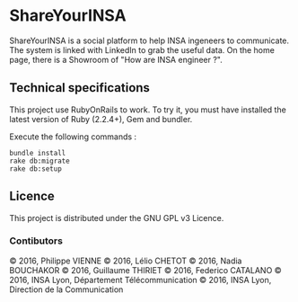 # ShareYourINSA

ShareYourINSA is a social platform to help INSA ingeneers to communicate. The system is linked with LinkedIn to grab the
useful data. On the home page, there is a Showroom of "How are INSA engineer ?".

## Technical specifications

This project use RubyOnRails to work. To try it, you must have installed the latest version of Ruby (2.2.4+), Gem and 
bundler. 

Execute the following commands :

```
bundle install
rake db:migrate
rake db:setup
```

## Licence

This project is distributed under the GNU GPL v3 Licence.

### Contibutors

&copy; 2016, Philippe VIENNE
&copy; 2016, Lélio CHETOT
&copy; 2016, Nadia BOUCHAKOR
&copy; 2016, Guillaume THIRIET
&copy; 2016, Federico CATALANO
&copy; 2016, INSA Lyon, Département Télécommunication
&copy; 2016, INSA Lyon, Direction de la Communication
